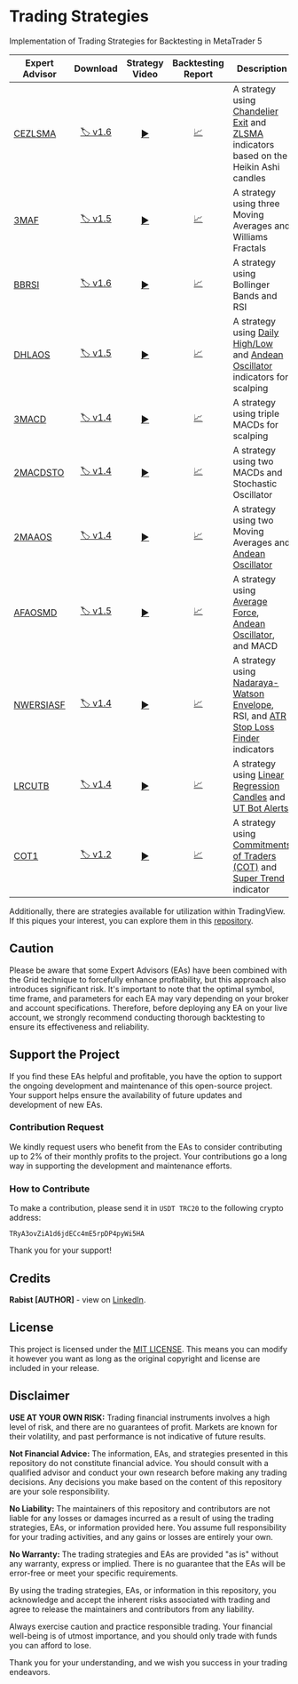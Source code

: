 # Trading Strategies

Implementation of Trading Strategies for Backtesting in MetaTrader 5

| Expert Advisor | Download | Strategy Video | Backtesting Report | Description |
| --- | :---: | :---: | :---: | --- |
| [CEZLSMA](Experts/CEZLSMA.mq5) | [:label: v1.6](https://github.com/geraked/metatrader5/raw/master/Build/CEZLSMA/CEZLSMA-v1.6.ex5) | [:arrow_forward:](https://youtu.be/2U5VTWBBK8U) | [:chart_with_upwards_trend:](Test/CEZLSMA) | A strategy using [Chandelier Exit](Indicators/ChandelierExit.mq5) and [ZLSMA](Indicators/ZLSMA.mq5) indicators based on the Heikin Ashi candles |
| [3MAF](Experts/3MAF.mq5) | [:label: v1.5](https://github.com/geraked/metatrader5/raw/master/Build/3MAF/3MAF-v1.5.ex5) | [:arrow_forward:](https://youtu.be/bKPs2aOsvsk) | [:chart_with_upwards_trend:](Test/3MAF) | A strategy using three Moving Averages and Williams Fractals |
| [BBRSI](Experts/BBRSI.mq5) | [:label: v1.6](https://github.com/geraked/metatrader5/raw/master/Build/BBRSI/BBRSI-v1.6.ex5) | [:arrow_forward:](https://youtu.be/pCmJ8wsAS_w) | [:chart_with_upwards_trend:](Test/BBRSI) | A strategy using Bollinger Bands and RSI |
| [DHLAOS](Experts/DHLAOS.mq5) | [:label: v1.5](https://github.com/geraked/metatrader5/raw/master/Build/DHLAOS/DHLAOS-v1.5.ex5) | [:arrow_forward:](https://youtu.be/IZVSb1kjduQ) | [:chart_with_upwards_trend:](Test/DHLAOS) | A strategy using [Daily High/Low](Indicators/DailyHighLow.mq5) and [Andean Oscillator](Indicators/AndeanOscillator.mq5) indicators for scalping |
| [3MACD](Experts/3MACD.mq5) | [:label: v1.4](https://github.com/geraked/metatrader5/raw/master/Build/3MACD/3MACD-v1.4.ex5) | [:arrow_forward:](https://youtu.be/1sdYRBpthnM) | [:chart_with_upwards_trend:](Test/3MACD) | A strategy using triple MACDs for scalping |
| [2MACDSTO](Experts/2MACDSTO.mq5) | [:label: v1.4](https://github.com/geraked/metatrader5/raw/master/Build/2MACDSTO/2MACDSTO-v1.4.ex5) | [:arrow_forward:](https://youtu.be/yDJil-W-WJQ) | [:chart_with_upwards_trend:](Test/2MACDSTO) | A strategy using two MACDs and Stochastic Oscillator |
| [2MAAOS](Experts/2MAAOS.mq5) | [:label: v1.4](https://github.com/geraked/metatrader5/raw/master/Build/2MAAOS/2MAAOS-v1.4.ex5) | [:arrow_forward:](https://youtu.be/gQnpmH8ygJU) | [:chart_with_upwards_trend:](Test/2MAAOS) | A strategy using two Moving Averages and [Andean Oscillator](Indicators/AndeanOscillator.mq5) |
| [AFAOSMD](Experts/AFAOSMD.mq5) | [:label: v1.5](https://github.com/geraked/metatrader5/raw/master/Build/AFAOSMD/AFAOSMD-v1.5.ex5) | [:arrow_forward:](https://youtu.be/UYBLh1IvIVs) | [:chart_with_upwards_trend:](Test/AFAOSMD) | A strategy using [Average Force](Indicators/AverageForce.mq5), [Andean Oscillator](Indicators/AndeanOscillator.mq5), and MACD |
| [NWERSIASF](Experts/NWERSIASF.mq5) | [:label: v1.4](https://github.com/geraked/metatrader5/raw/master/Build/NWERSIASF/NWERSIASF-v1.4.ex5) | [:arrow_forward:](https://youtu.be/Olb47nBRSSo) | [:chart_with_upwards_trend:](Test/NWERSIASF) | A strategy using [Nadaraya-Watson Envelope](Indicators/NadarayaWatsonEnvelope.mq5), RSI, and [ATR Stop Loss Finder](Indicators/AtrSlFinder.mq5) indicators |
| [LRCUTB](Experts/LRCUTB.mq5) | [:label: v1.4](https://github.com/geraked/metatrader5/raw/master/Build/LRCUTB/LRCUTB-v1.4.ex5) | [:arrow_forward:](https://youtu.be/0ZzLlA9NFxo) | [:chart_with_upwards_trend:](Test/LRCUTB) | A strategy using [Linear Regression Candles](Indicators/LinearRegressionCandles.mq5) and [UT Bot Alerts](Indicators/UTBot.mq5) |
| [COT1](Experts/COT1.mq5) | [:label: v1.2](https://github.com/geraked/metatrader5/raw/master/Build/COT1/COT1-v1.2.ex5) | [:arrow_forward:](https://youtu.be/Dy1hk_NXwfs) | [:chart_with_upwards_trend:](Test/COT1) | A strategy using [Commitments of Traders (COT)](Include/Cot.mqh) and [Super Trend](Indicators/SuperTrend.mq5) indicator |


Additionally, there are strategies available for utilization within TradingView. If this piques your interest, you can explore them in this [repository](https://github.com/geraked/tradingview).

## Caution

Please be aware that some Expert Advisors (EAs) have been combined with the Grid technique to forcefully enhance profitability, but this approach also introduces significant risk. It's important to note that the optimal symbol, time frame, and parameters for each EA may vary depending on your broker and account specifications. Therefore, before deploying any EA on your live account, we strongly recommend conducting thorough backtesting to ensure its effectiveness and reliability.

## Support the Project

If you find these EAs helpful and profitable, you have the option to support the ongoing development and maintenance of this open-source project. Your support helps ensure the availability of future updates and development of new EAs.

### Contribution Request

We kindly request users who benefit from the EAs to consider contributing up to 2% of their monthly profits to the project. Your contributions go a long way in supporting the development and maintenance efforts.

### How to Contribute

To make a contribution, please send it in `USDT TRC20` to the following crypto address:

```
TRyA3ovZiA1d6jdECc4mE5rpDP4pyWi5HA
```

Thank you for your support!

## Credits

**Rabist [AUTHOR]** - view on [LinkedIn](https://www.linkedin.com/in/rabist).

## License

This project is licensed under the [MIT LICENSE](LICENSE). This means you can modify it however you want as long as the original copyright and license are included in your release.

## Disclaimer

**USE AT YOUR OWN RISK:** Trading financial instruments involves a high level of risk, and there are no guarantees of profit. Markets are known for their volatility, and past performance is not indicative of future results.

**Not Financial Advice:** The information, EAs, and strategies presented in this repository do not constitute financial advice. You should consult with a qualified advisor and conduct your own research before making any trading decisions. Any decisions you make based on the content of this repository are your sole responsibility.

**No Liability:** The maintainers of this repository and contributors are not liable for any losses or damages incurred as a result of using the trading strategies, EAs, or information provided here. You assume full responsibility for your trading activities, and any gains or losses are entirely your own.

**No Warranty:** The trading strategies and EAs are provided "as is" without any warranty, express or implied. There is no guarantee that the EAs will be error-free or meet your specific requirements.

By using the trading strategies, EAs, or information in this repository, you acknowledge and accept the inherent risks associated with trading and agree to release the maintainers and contributors from any liability.

Always exercise caution and practice responsible trading. Your financial well-being is of utmost importance, and you should only trade with funds you can afford to lose.

Thank you for your understanding, and we wish you success in your trading endeavors.